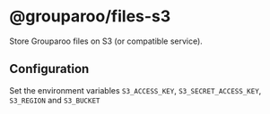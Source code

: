 # @grouparoo/files-s3

Store Grouparoo files on S3 (or compatible service).

## Configuration

Set the environment variables `S3_ACCESS_KEY`, `S3_SECRET_ACCESS_KEY`, `S3_REGION` and `S3_BUCKET`
